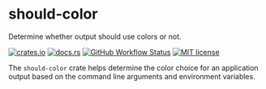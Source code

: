 # should-color

Determine whether output should use colors or not.

[![crates.io](https://img.shields.io/crates/v/should-color)](https://crates.io/crates/should-color)
[![docs.rs](https://img.shields.io/docsrs/should-color)](https://docs.rs/should-color)
[![GitHub Workflow Status](https://img.shields.io/github/workflow/status/FedericoStra/should-color/Rust)](https://github.com/FedericoStra/should-color/actions/workflows/rust.yml)
[![MIT license](https://img.shields.io/crates/l/should-color)](https://choosealicense.com/licenses/mit/)

The `should-color` crate helps determine the color choice for an application output based on the command line arguments and environment variables.
